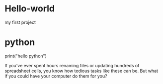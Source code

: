 # Hello-world
my first project
# python
print("hello python")  


If you've ever spent hours renaming files or updating hundreds of spreadsheet cells, you know how tedious tasks like these can be. But what if you could have your computer do them for you?
